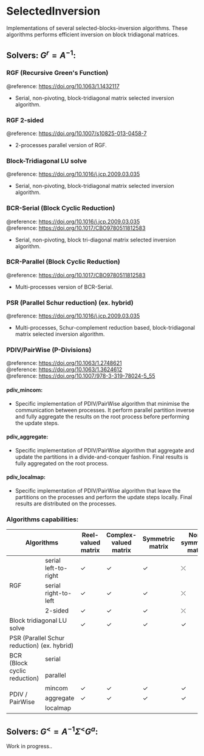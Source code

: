 # SelectedInversion
Implementations of several selected-blocks-inversion algorithms. These algorithms performs efficient inversion on block tridiagonal matrices.

## Solvers: $G^r = A^{-1}$:
### __RGF__ (Recursive Green's Function)
@reference: https://doi.org/10.1063/1.1432117  
- Serial, non-pivoting, block-tridiagonal matrix selected inversion algorithm.
    
### __RGF 2-sided__ 
@reference: https://doi.org/10.1007/s10825-013-0458-7  
- 2-processes parallel version of RGF.

### __Block-Tridiagonal LU solve__
@reference: https://doi.org/10.1016/j.jcp.2009.03.035
- Serial, non-pivoting, block-tridiagonal matrix selected inversion algorithm.

### __BCR-Serial__ (Block Cyclic Reduction)
@reference: https://doi.org/10.1016/j.jcp.2009.03.035  
@reference: https://doi.org/10.1017/CBO9780511812583
- Serial, non-pivoting, block tri-diagonal matrix selected inversion algorithm. 

### __BCR-Parallel__ (Block Cyclic Reduction)
@reference: https://doi.org/10.1017/CBO9780511812583
- Multi-processes version of BCR-Serial.

### __PSR__ (Parallel Schur reduction) (ex. hybrid)
@reference: https://doi.org/10.1016/j.jcp.2009.03.035
- Multi-processes, Schur-complement reduction based, block-tridiagonal matrix selected inversion algorithm.

### __PDIV/PairWise__ (P-Divisions)
@reference: https://doi.org/10.1063/1.2748621  
@reference: https://doi.org/10.1063/1.3624612  
@reference: https://doi.org/10.1007/978-3-319-78024-5_55  

#### pdiv_mincom:
- Specific implementation of PDIV/PairWise algorithm that minimise the communication between processes. It perform parallel partition inverse and fully aggregate the results on the root process before performing the update steps.

#### pdiv_aggregate:
- Specific implementation of PDIV/PairWise algorithm that aggregate and update the partitions in a divide-and-conquer fashion. Final results is fully aggregated on the root process.

#### pdiv_localmap:
- Specific implementation of PDIV/PairWise algorithm that leave the partitions on the processes and perform the update steps locally. Final results are distributed on the processes.

### Algorithms capabilities:

<table class="tg">
<thead>
  <tr>
    <th class="tg-7btt" colspan="2">Algorithms</th>
    <th class="tg-7btt">Reel-valued matrix</th>
    <th class="tg-7btt">Complex-valued matrix</th>
    <th class="tg-7btt">Symmetric matrix</th>
    <th class="tg-7btt">Non-symmetric matrix</th>
  </tr>
</thead>
<tbody>
  <tr>
    <td class="tg-0pky" rowspan="3">RGF</td>
    <td class="tg-f8tv">serial left-to-right</td>
    <td class="tg-c3ow">✓</td>
    <td class="tg-c3ow">✓</td>
    <td class="tg-c3ow">✓</td>
    <td class="tg-c3ow">⤫</td>
  </tr>
  <tr>
    <td class="tg-f8tv">serial right-to-left</td>
    <td class="tg-zw5y">✓</td>
    <td class="tg-c3ow">✓</td>
    <td class="tg-c3ow">✓</td>
    <td class="tg-c3ow">⤫</td>
  </tr>
  <tr>
    <td class="tg-f8tv">2-sided</td>
    <td class="tg-zw5y">✓</td>
    <td class="tg-c3ow">✓</td>
    <td class="tg-c3ow">✓</td>
    <td class="tg-c3ow">⤫</td>
  </tr>
  <tr>
    <td class="tg-0pky" colspan="2">Block tridiagonal LU solve</td>
    <td class="tg-c3ow">✓</td>
    <td class="tg-c3ow">✓</td>
    <td class="tg-c3ow">✓</td>
    <td class="tg-c3ow">✓</td>
  </tr>
  <tr>
    <td class="tg-0pky" colspan="2">PSR (Parallel Schur reduction) (ex. hybrid)</td>
    <td class="tg-c3ow"></td>
    <td class="tg-c3ow"></td>
    <td class="tg-c3ow"></td>
    <td class="tg-c3ow"></td>
  </tr>
  <tr>
    <td class="tg-0pky" rowspan="2">BCR (Block cyclic reduction)</td>
    <td class="tg-f8tv">serial</td>
    <td class="tg-c3ow"></td>
    <td class="tg-c3ow"></td>
    <td class="tg-c3ow"></td>
    <td class="tg-c3ow"></td>
  </tr>
  <tr>
    <td class="tg-f8tv">parallel</td>
    <td class="tg-c3ow"></td>
    <td class="tg-c3ow"></td>
    <td class="tg-c3ow"></td>
    <td class="tg-c3ow"></td>
  </tr>
  <tr>
    <td class="tg-0pky" rowspan="3">PDIV / PairWise</td>
    <td class="tg-f8tv">mincom</td>
    <td class="tg-c3ow">✓</td>
    <td class="tg-c3ow">✓</td>
    <td class="tg-c3ow">✓</td>
    <td class="tg-c3ow">✓</td>
  </tr>
  <tr>
    <td class="tg-f8tv">aggregate</td>
    <td class="tg-c3ow">✓</td>
    <td class="tg-c3ow">✓</td>
    <td class="tg-c3ow">✓</td>
    <td class="tg-c3ow">✓</td>
  </tr>
  <tr>
    <td class="tg-f8tv">localmap</td>
    <td class="tg-c3ow"></td>
    <td class="tg-c3ow"></td>
    <td class="tg-c3ow"></td>
    <td class="tg-c3ow"></td>
  </tr>
</tbody>
</table>





## Solvers: $G^< = A^{-1} \Sigma^{<} G^{a}$:
Work in progress..